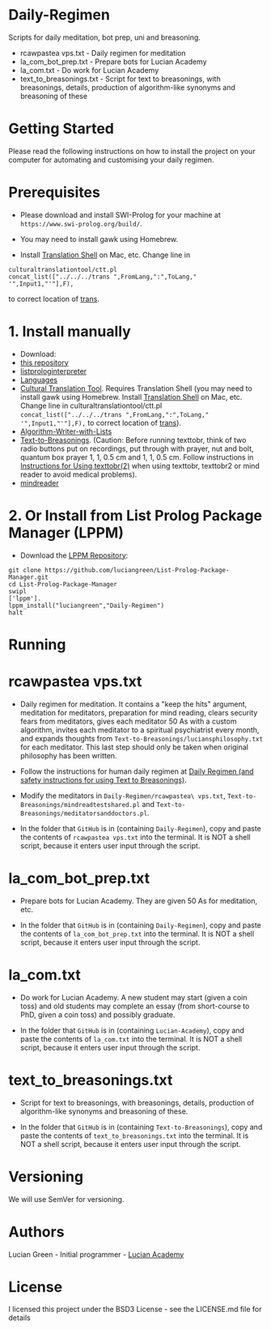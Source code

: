 # Daily-Regimen

Scripts for daily meditation, bot prep, uni and breasoning.

* rcawpastea vps.txt - Daily regimen for meditation
* la_com_bot_prep.txt - Prepare bots for Lucian Academy
* la_com.txt - Do work for Lucian Academy
* text_to_breasonings.txt - Script for text to breasonings, with breasonings, details, production of algorithm-like synonyms and breasoning of these

# Getting Started

Please read the following instructions on how to install the project on your computer for automating and customising your daily regimen.

# Prerequisites

* Please download and install SWI-Prolog for your machine at `https://www.swi-prolog.org/build/`.

* You may need to install gawk using Homebrew.

* Install <a href="https://github.com/soimort/translate-shell">Translation Shell</a> on Mac, etc.
Change line in
```
culturaltranslationtool/ctt.pl
concat_list(["../../../trans ",FromLang,":",ToLang," '",Input1,"'"],F),
```
to correct location of <a href="https://github.com/soimort/translate-shell">trans</a>.

# 1. Install manually

* Download:
* <a href="https://github.com/luciangreen/Daily-Regimen">this repository</a>
* <a href="https://github.com/luciangreen/listprologinterpreter">listprologinterpreter</a>
* <a href="https://github.com/luciangreen/Languages">Languages</a>
* <a href="https://github.com/luciangreen/culturaltranslationtool">Cultural Translation Tool</a>. Requires Translation Shell (you may need to install gawk using Homebrew. Install <a href="https://github.com/soimort/translate-shell">Translation Shell</a> on Mac, etc.
Change line in culturaltranslationtool/ctt.pl
`concat_list(["../../../trans ",FromLang,":",ToLang," '",Input1,"'"],F),` to correct location of <a href="https://github.com/soimort/translate-shell">trans</a>).
* <a href="https://github.com/luciangreen/Algorithm-Writer-with-Lists">Algorithm-Writer-with-Lists</a>
* <a href="https://github.com/luciangreen/Text-to-Breasonings">Text-to-Breasonings</a>.  (Caution: Before running texttobr, think of two radio buttons put on recordings, put through with prayer, nut and bolt, quantum box prayer 1, 1, 0.5 cm and 1, 1, 0.5 cm.  Follow instructions in <a href="https://github.com/luciangreen/Text-to-Breasonings/blob/master/Instructions_for_Using_texttobr(2).pl.txt">Instructions for Using texttobr(2)</a> when using texttobr, texttobr2 or mind reader to avoid medical problems).
* <a href="https://github.com/luciangreen/mindreader">mindreader</a>

# 2. Or Install from List Prolog Package Manager (LPPM)

* Download the <a href="https://github.com/luciangreen/List-Prolog-Package-Manager">LPPM Repository</a>:

```
git clone https://github.com/luciangreen/List-Prolog-Package-Manager.git
cd List-Prolog-Package-Manager
swipl
['lppm'].
lppm_install("luciangreen","Daily-Regimen")
halt
```

# Running

# rcawpastea vps.txt

* Daily regimen for meditation.  It contains a "keep the hits" argument, meditation for meditators, preparation for mind reading, clears security fears from meditators, gives each meditator 50 As with a custom algorithm, invites each meditator to a spiritual psychiatrist every month, and expands thoughts from `Text-to-Breasonings/luciansphilosophy.txt` for each meditator.  This last step should only be taken when original philosophy has been written.

* Follow the instructions for human daily regimen at <a href="https://github.com/luciangreen/Text-to-Breasonings/blob/master/Instructions_for_Using_texttobr(2).pl.txt">Daily Regimen (and safety instructions for using Text to Breasonings)</a>.
* Modify the meditators in `Daily-Regimen/rcawpastea\ vps.txt`, `Text-to-Breasonings/mindreadtestshared.pl` and `Text-to-Breasonings/meditatorsanddoctors.pl`.
* In the folder that `GitHub` is in (containing `Daily-Regimen`), copy and paste the contents of `rcawpastea vps.txt` into the terminal.  It is NOT a shell script, because it enters user input through the script.



# la_com_bot_prep.txt

* Prepare bots for Lucian Academy.  They are given 50 As for meditation, etc.

* In the folder that `GitHub` is in (containing `Daily-Regimen`), copy and paste the contents of `la_com_bot_prep.txt` into the terminal.  It is NOT a shell script, because it enters user input through the script.


# la_com.txt

* Do work for Lucian Academy.  A new student may start (given a coin toss) and old students may complete an essay (from short-course to PhD, given a coin toss) and possibly graduate.

* In the folder that `GitHub` is in (containing `Lucian-Academy`), copy and paste the contents of `la_com.txt` into the terminal.  It is NOT a shell script, because it enters user input through the script.



# text_to_breasonings.txt

* Script for text to breasonings, with breasonings, details, production of algorithm-like synonyms and breasoning of these.

* In the folder that `GitHub` is in (containing `Text-to-Breasonings`), copy and paste the contents of `text_to_breasonings.txt` into the terminal.  It is NOT a shell script, because it enters user input through the script.


# Versioning

We will use SemVer for versioning.

# Authors

Lucian Green - Initial programmer - <a href="https://www.lucianacademy.com/">Lucian Academy</a>

# License

I licensed this project under the BSD3 License - see the LICENSE.md file for details
